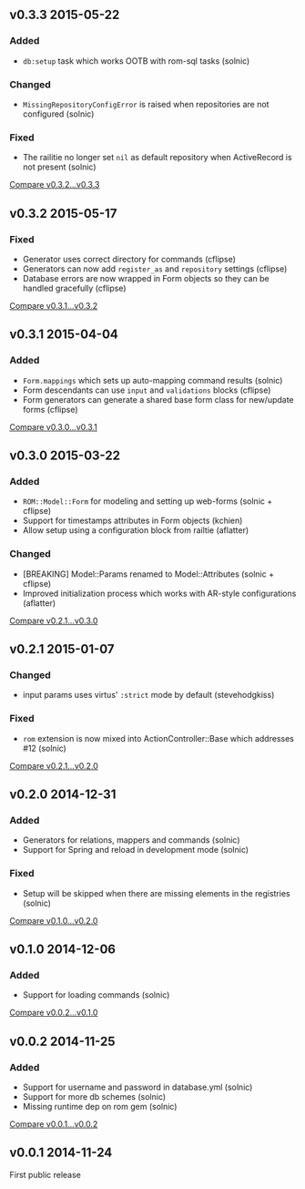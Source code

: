 ## v0.3.3 2015-05-22

### Added

* `db:setup` task which works OOTB with rom-sql tasks (solnic)

### Changed

* `MissingRepositoryConfigError` is raised when repositories are not configured (solnic)

### Fixed

* The railitie no longer set `nil` as default repository when ActiveRecord is not present (solnic)

[Compare v0.3.2...v0.3.3](https://github.com/rom-rb/rom-rails/compare/v0.3.2...v0.3.3)

## v0.3.2 2015-05-17

### Fixed

* Generator uses correct directory for commands (cflipse)
* Generators can now add `register_as` and `repository` settings (cflipse)
* Database errors are now wrapped in Form objects so they can be handled gracefully (cflipse)

[Compare v0.3.1...v0.3.2](https://github.com/rom-rb/rom-rails/compare/v0.3.1...v0.3.2)

## v0.3.1 2015-04-04

### Added

* `Form.mappings` which sets up auto-mapping command results (solnic)
* Form descendants can use `input` and `validations` blocks (cflipse)
* Form generators can generate a shared base form class for new/update forms (cflipse)

[Compare v0.3.0...v0.3.1](https://github.com/rom-rb/rom-rails/compare/v0.3.0...v0.3.1)

## v0.3.0 2015-03-22

### Added

* `ROM::Model::Form` for modeling and setting up web-forms (solnic + cflipse)
* Support for timestamps attributes in Form objects (kchien)
* Allow setup using a configuration block from railtie (aflatter)

### Changed

* [BREAKING] Model::Params renamed to Model::Attributes (solnic + cflipse)
* Improved initialization process which works with AR-style configurations (aflatter)

[Compare v0.2.1...v0.3.0](https://github.com/rom-rb/rom-rails/compare/v0.2.1...v0.3.0)

## v0.2.1 2015-01-07

### Changed

* input params uses virtus' `:strict` mode by default (stevehodgkiss)

### Fixed

* `rom` extension is now mixed into ActionController::Base which addresses #12 (solnic)

[Compare v0.2.1...v0.2.0](https://github.com/rom-rb/rom-rails/compare/v0.2.0...v0.2.1)

## v0.2.0 2014-12-31

### Added

* Generators for relations, mappers and commands (solnic)
* Support for Spring and reload in development mode (solnic)

### Fixed

* Setup will be skipped when there are missing elements in the registries (solnic)

[Compare v0.1.0...v0.2.0](https://github.com/rom-rb/rom-rails/compare/v0.1.0...v0.2.0)

## v0.1.0 2014-12-06

### Added

* Support for loading commands (solnic)

[Compare v0.0.2...v0.1.0](https://github.com/rom-rb/rom-rails/compare/v0.0.2...v0.1.0)

## v0.0.2 2014-11-25

### Added

* Support for username and password in database.yml (solnic)
* Support for more db schemes (solnic)
* Missing runtime dep on rom gem (solnic)

[Compare v0.0.1...v0.0.2](https://github.com/rom-rb/rom-rails/compare/v0.0.1...v0.0.2)

## v0.0.1 2014-11-24

First public release
